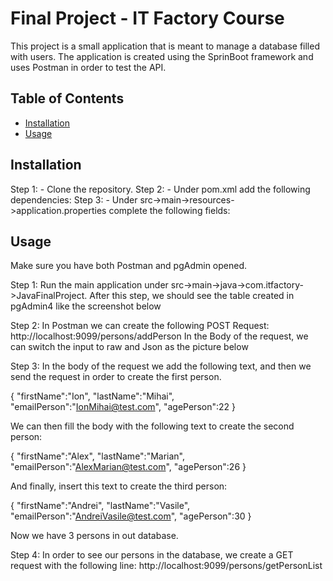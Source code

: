 # Final Project - IT Factory Course

This project is a small application that is meant to manage a database filled with users. 
The application is created using the SprinBoot framework and uses Postman in order to test the API.

## Table of Contents

- [Installation](#installation)
- [Usage](#usage)

## Installation

Step 1: - Clone the repository.
Step 2: - Under pom.xml add the following dependencies: <To be filled>
Step 3: - Under src->main->resources->application.properties complete the following fields: <To be filled>

## Usage

Make sure you have both Postman and pgAdmin opened.

Step 1: Run the main application under src->main->java->com.itfactory->JavaFinalProject.
After this step, we should see the table created in pgAdmin4 like the screenshot below <To be filled>

Step 2: In Postman we can create the following POST Request: http://localhost:9099/persons/addPerson
In the Body of the request, we can switch the input to raw and Json as the picture below <To be filled>

Step 3: In the body of the request we add the following text, and then we send the request in order to create the first person.

{
"firstName":"Ion",
"lastName":"Mihai",
"emailPerson":"IonMihai@test.com",
"agePerson":22
}

We can then fill the body with the following text to create the second person:

{
"firstName":"Alex",
"lastName":"Marian",
"emailPerson":"AlexMarian@test.com",
"agePerson":26
}

And finally, insert this text to create the third person:

{
"firstName":"Andrei",
"lastName":"Vasile",
"emailPerson":"AndreiVasile@test.com",
"agePerson":30
}

Now we have 3 persons in out database.

Step 4: In order to see our persons in the database, we create a GET request with the following line: http://localhost:9099/persons/getPersonList